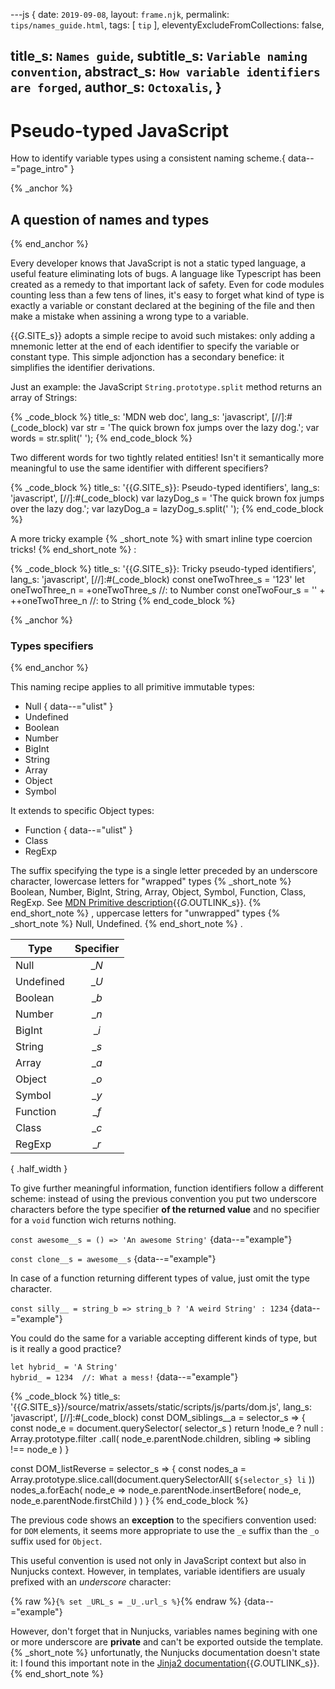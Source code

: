 ---js
{
  date:      `2019-09-08`,
  layout:    `frame.njk`,
  permalink: `tips/names_guide.html`,
  tags:      [ `tip` ],
  eleventyExcludeFromCollections: false,

  title_s:    `Names guide`,
  subtitle_s: `Variable naming convention`,
  abstract_s: `How variable identifiers are forged`,
  author_s:   `Octoxalis`,
}
---
[comment]: # (======== Post ========)
# Pseudo-typed JavaScript

How to identify variable types using a consistent naming scheme.{ data--="page_intro" }

{% _anchor %}
## A question of names and types
{% end_anchor %}


Every developer knows that JavaScript is not a static typed language, a useful feature eliminating lots of bugs.
 A language like Typescript has been created as a remedy to that important lack of safety. Even for code modules counting less than a few tens of lines, it's easy to forget what kind of type is exactly a variable or constant declared at the begining of the file and then make a mistake when assining a wrong type to a variable.

{{_G_.SITE_s}} adopts a simple recipe to avoid such mistakes: only adding a mnemonic letter at the end of each identifier to specify the variable or constant type.
This simple adjonction has a secondary benefice: it simplifies the identifier derivations.

Just an example: the JavaScript `String.prototype.split` method returns an array of Strings:

{% _code_block %}
    title_s: 'MDN web doc',
    lang_s: 'javascript',
[//]:#(_code_block)
var str = 'The quick brown fox jumps over the lazy dog.';
var words = str.split(' ');
{% end_code_block %}

Two different words for two tightly related entities! Isn't it semantically more meaningful to use the same identifier with different specifiers?

{% _code_block %}
    title_s: '{{_G_.SITE_s}}: Pseudo-typed identifiers',
    lang_s: 'javascript',
[//]:#(_code_block)
var lazyDog_s = 'The quick brown fox jumps over the lazy dog.';
var lazyDog_a = lazyDog_s.split(' ');
{% end_code_block %}

A more tricky example
{% _short_note %}
with smart inline type coercion tricks!
{% end_short_note %}
:

{% _code_block %}
    title_s: '{{_G_.SITE_s}}: Tricky pseudo-typed identifiers',
    lang_s: 'javascript',
[//]:#(_code_block)
const oneTwoThree_s = '123'
let   oneTwoThree_n = +oneTwoThree_s          //: to Number
const oneTwoFour_s  = '' + ++oneTwoThree_n    //: to String
{% end_code_block %}

{% _anchor %}
### Types specifiers
{% end_anchor %}


This naming recipe applies to all primitive immutable types:
+ Null
{ data--="ulist" }
+ Undefined
+ Boolean
+ Number
+ BigInt
+ String
+ Array
+ Object
+ Symbol

It extends to specific Object types:
+ Function
{ data--="ulist" }
+ Class
+ RegExp

The suffix specifying the type is a single letter preceded by an underscore character, lowercase letters for "wrapped" types
{% _short_note %}
Boolean, Number, BigInt, String, Array, Object, Symbol, Function, Class, RegExp.
See [ MDN Primitive description](https://developer.mozilla.org/en-US/docs/Glossary/Primitive){{_G_.OUTLINK_s}}.
{% end_short_note %}
, uppercase letters for "unwrapped" types
{% _short_note %}
Null, Undefined.
{% end_short_note %}
.

| Type       | Specifier  |
| -----------|:----------:|
| Null       | __N_        |
| Undefined  | __U_        |
| Boolean    | __b_        |
| Number     | __n_        |
| BigInt     | __i_        |
| String     | __s_        |
| Array      | __a_        |
| Object     | __o_        |
| Symbol     | __y_        |
| Function   | __f_        |
| Class      | __c_        |
| RegExp     | __r_        |
{ .half_width }

To give further meaningful information, function identifiers follow a different scheme:
instead of using the previous convention you put two underscore characters before the type specifier **of the returned value** and no specifier for a `void` function wich returns nothing.

`const awesome__s = () => 'An awesome String'`
{data--="example"}

`const clone__s = awesome__s`
{data--="example"}

In case of a function returning different types of value, just omit the type character.

`const silly__ = string_b => string_b ? 'A weird String' : 1234`
{data--="example"}

You could do the same for a variable accepting different kinds of type, but is it really a good practice?

`let hybrid_ = 'A String'`<br>
`hybrid_ = 1234  //: What a mess!`
{data--="example"}

{% _code_block %}
    title_s: '{{_G_.SITE_s}}/source/matrix/assets/static/scripts/js/parts/dom.js',
    lang_s: 'javascript',
[//]:#(_code_block)
const DOM_siblings__a = selector_s =>
{
  const node_e = document.querySelector( selector_s )
  return !node_e ?
    null :
    Array.prototype.filter
      .call( node_e.parentNode.children, sibling => sibling !== node_e )
}

const DOM_listReverse = selector_s =>
{
  const nodes_a = Array.prototype.slice.call(document.querySelectorAll( `${selector_s} li` ))
  nodes_a.forEach( node_e => node_e.parentNode.insertBefore( node_e, node_e.parentNode.firstChild ) )
}
{% end_code_block %}

The previous code shows an **exception** to the specifiers convention used: for `DOM` elements, it seems more appropriate to use the `_e` suffix than the `_o` suffix used for `Object`.

This useful convention is used not only in JavaScript context but also in Nunjucks context. However, in templates, variable identifiers are usualy prefixed with an _underscore_ character:

{% raw %}`{% set _URL_s = _U_.url_s %}`{% endraw %}
{data--="example"}

However, don't forget that in Nunjucks, variables names begining with one or more underscore are **private** and can't be exported outside the template.
{% _short_note %}
unfortunatly, the Nunjucks documentation doesn't state it: I found this important note in the [Jinja2 documentation]{{_G_.OUTLINK_s}}.
{% end_short_note %}


[comment]: # (======== Links ========)

[Jinja2 documentation]: https://jinja.palletsprojects.com/en/2.10.x/templates/#import